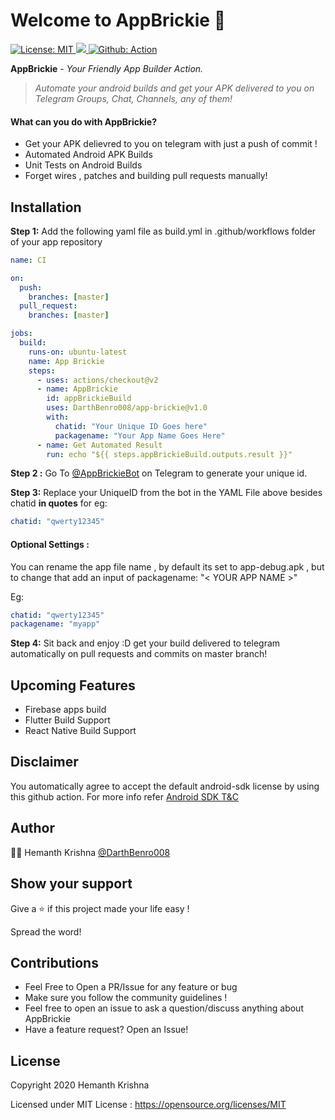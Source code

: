 # Welcome to AppBrickie 👋

<p>
  <a href="https://github.com/DarthBenro008/app-brickie/blob/master/LICENSE" target="_blank">
    <img alt="License: MIT" src="https://img.shields.io/badge/License-MIT-green.svg" />
  </a>
  <a href="https://github.com/DarthBenro008/app-brickie/releases" target="_blank">
    <img src="https://img.shields.io/github/v/release/DarthBenro008/app-brickie?color=orange&include_prereleases" />
  </a>
  <a href="https://github.com/DarthBenro008/app-brickie/releases" target="_blank">
    <img alt="Github: Action" src="https://img.shields.io/badge/Github-Action-lightgrey" />
  </a>
</p>

**AppBrickie** - _Your Friendly App Builder Action._

> _Automate your android builds and get your APK delivered to you on Telegram Groups, Chat, Channels, any of them!_

#### What can you do with AppBrickie?

- Get your APK delievred to you on telegram with just a push of commit !
- Automated Android APK Builds
- Unit Tests on Android Builds
- Forget wires , patches and building pull requests manually!

## Installation

**Step 1:** Add the following yaml file as build.yml in .github/workflows folder of your app repository

```yaml
name: CI

on:
  push:
    branches: [master]
  pull_request:
    branches: [master]

jobs:
  build:
    runs-on: ubuntu-latest
    name: App Brickie
    steps:
      - uses: actions/checkout@v2
      - name: AppBrickie
        id: appBrickieBuild
        uses: DarthBenro008/app-brickie@v1.0
        with:
          chatid: "Your Unique ID Goes here"
          packagename: "Your App Name Goes Here"
      - name: Get Automated Result
        run: echo "${{ steps.appBrickieBuild.outputs.result }}"
```

**Step 2 :** Go To [@AppBrickieBot](https://t.me/appbrickiebot) on Telegram to generate your unique id.

**Step 3:** Replace your UniqueID from the bot in the YAML File above besides chatid **in quotes**
for eg:

```yaml
chatid: "qwerty12345"
```

#### **Optional Settings :** 
You can rename the app file name , by default its set to app-debug.apk , but to change that add an input of packagename: "< YOUR APP NAME >"

Eg: 
```yaml
chatid: "qwerty12345"
packagename: "myapp"
```

**Step 4:** Sit back and enjoy :D get your build delivered to telegram automatically on pull requests and commits on master branch!

## Upcoming Features

- Firebase apps build
- Flutter Build Support
- React Native Build Support

## Disclaimer
You automatically agree to accept the default android-sdk license by using this github action. For more info refer [Android SDK T&C](https://developer.android.com/studio/terms)


## Author
👨‍💻 Hemanth Krishna [@DarthBenro008](http://github.com/DarthBenro008)

## Show your support

Give a ⭐ if this project made your life easy !

Spread the word!

## Contributions

- Feel Free to Open a PR/Issue for any feature or bug
- Make sure you follow the community guidelines !
- Feel free to open an issue to ask a question/discuss anything about AppBrickie
- Have a feature request? Open an Issue!

## License

Copyright 2020 Hemanth Krishna

Licensed under MIT License : https://opensource.org/licenses/MIT
